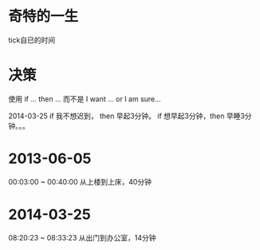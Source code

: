 # 奇特的一生

  tick自已的时间

# 决策

  使用 if ... then ...
  而不是 I want ...  or  I am sure... 

  2014-03-25
  if 我不想迟到， then 早起3分钟。
  if 想早起3分钟，then 早睡3分钟。。。

# 2013-06-05
  00:03:00 ~ 00:40:00 从上楼到上床，40分钟

# 2014-03-25
  08:20:23 ~ 08:33:23 从出门到办公室，14分钟


